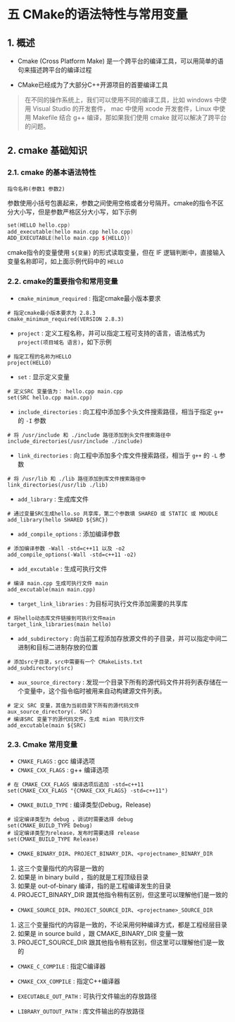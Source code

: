 # 五 CMake的语法特性与常用变量

## 1. 概述

- Cmake (Cross Platform Make) 是一个跨平台的编译工具，可以用简单的语句来描述跨平台的编译过程

- CMake已经成为了大部分C++开源项目的首要编译工具

> 在不同的操作系统上，我们可以使用不同的编译工具，比如 windows 中使用 Visual Studio 的开发套件， mac 中使用 xcode 开发套件，Linux 中使用 Makefile 结合 g++ 编译，那如果我们使用 cmake 就可以解决了跨平台的问题。

## 2. cmake 基础知识

### 2.1. cmake 的基本语法特性

```shell
指令名称(参数1 参数2)
```

参数使用小括号包裹起来，参数之间使用空格或者分号隔开。cmake的指令不区分大小写，但是参数严格区分大小写，如下示例

```cpp
set(HELLO hello.cpp)
add_executable(hello main.cpp hello.cpp)
ADD_EXECUTABLE(hello main.cpp ${HELLO})
```

cmake指令的变量使用 `${变量}` 的形式读取变量，但在 IF 逻辑判断中，直接输入变量名称即可，如上面示例代码中的 `HELLO`

### 2.2. cmake的重要指令和常用变量

- `cmake_minimum_required` : 指定cmake最小版本要求

```shell
# 指定cmake最小版本要求为 2.8.3
cmake_minimum_required(VERSION 2.8.3)
```

- `project` : 定义工程名称，并可以指定工程可支持的语言，语法格式为 `project(项目域名 语言)`，如下示例

```shell
# 指定工程的名称为HELLO
project(HELLO)
```

- `set` : 显示定义变量

```shell
# 定义SRC 变量值为： hello.cpp main.cpp
set(SRC hello.cpp main.cpp)
```

- `include_directories` : 向工程中添加多个头文件搜索路径，相当于指定 `g++` 的 `-I` 参数

```shell
# 将 /usr/include 和 ./include 路径添加到头文件搜索路径中
include_directories(/usr/include ./include)
```

- `link_directories` : 向工程中添加多个库文件搜索路径，相当于 `g++` 的 `-L` 参数

```shell
# 将 /usr/lib 和 ./lib 路径添加到库文件搜索路径中
link_directories(/usr/lib ./lib)
```

- `add_library` : 生成库文件

```shell
# 通过变量SRC生成hello.so 共享库，第二个参数填 SHARED 或 STATIC 或 MOUDLE
add_library(hello SHARED ${SRC})
```

- `add_compile_options` : 添加编译参数

```shell
# 添加编译参数 -Wall -std=c++11 以及 -o2
add_compile_options(-Wall -std=c++11 -o2)
```

- `add_excutable` : 生成可执行文件

```shell
# 编译 main.cpp 生成可执行文件 main
add_excutable(main main.cpp)
```

- `target_link_libraries` : 为目标可执行文件添加需要的共享库

```shell
# 将hello动态库文件链接到可执行文件main
target_link_libraries(main hello)
```

- `add_subdirectory` : 向当前工程添加存放源文件的子目录，并可以指定中间二进制和目标二进制存放的位置

```shell
# 添加src子目录，src中需要有一个 CMakeLists.txt
add_subdirectory(src)
```

- `aux_source_directory` : 发现一个目录下所有的源代码文件并将列表存储在一个变量中，这个指令临时被用来自动构建源文件列表。

```shell
# 定义 SRC 变量，其值为当前目录下所有的源代码文件
aux_source_directory(. SRC)
# 编译SRC 变量下的源代码文件，生成 mian 可执行文件
add_excutable(main ${SRC)
```

### 2.3. Cmake 常用变量

- `CMAKE_FLAGS` : gcc 编译选项
- `CMAKE_CXX_FLAGS` : g++ 编译选项

```shell
# 在 CMAKE_CXX_FLAGS 编译选项后追加 -std=c++11
set(CMAKE_CXX_FLAGS "{CMAKE_CXX_FLAGS} -std=c++11")
```

- `CMAKE_BUILD_TYPE` : 编译类型(Debug，Release)

```shell
# 设定编译类型为 debug ，调试时需要选择 debug 
set(CMAKE_BUILD_TYPE Debug)
# 设定编译类型为release，发布时需要选择 release
set(CMAKE_BUILD_TYPE Release)
```

- `CMAKE_BINARY_DIR`、`PROJECT_BINARY_DIR`、`<projectname>_BINARY_DIR`

1. 这三个变量指代的内容是一致的
2. 如果是 in binary build ，指的就是工程顶级目录
3. 如果是 out-of-binary 编译，指的是工程编译发生的目录
4. PROJECT_BINARY_DIR 跟其他指令稍有区别，但这里可以理解他们是一致的

- `CMAKE_SOURCE_DIR`、`PROJECT_SOURCE_DIR`、`<projectname>_SOURCE_DIR`

1. 这三个变量指代的内容是一致的，不论采用何种编译方式，都是工程经层目录
2. 如果是 in source build ，跟 CMAKE_BINARY_DIR 变量一致
3. PROJECT_SOURCE_DIR 跟其他指令稍有区别，但这里可以理解他们是一致的

- `CMAKE_C_COMPILE` : 指定C编译器

- `CMAKE_CXX_COMPILE` : 指定C++编译器

- `EXECUTABLE_OUT_PATH` : 可执行文件输出的存放路径

- `LIBRARY_OUTOUT_PATH` : 库文件输出的存放路径

